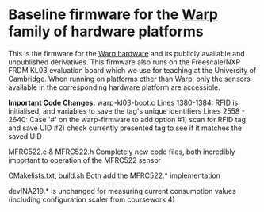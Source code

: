 # Baseline firmware for the [Warp](https://github.com/physical-computation/Warp-hardware) family of hardware platforms
This is the firmware for the [Warp hardware](https://github.com/physical-computation/Warp-hardware) and its publicly available and unpublished derivatives. This firmware also runs on the Freescale/NXP FRDM KL03 evaluation board which we use for teaching at the University of Cambridge. When running on platforms other than Warp, only the sensors available in the corresponding hardware platform are accessible.

**Important Code Changes:**
warp-kl03-boot.c
Lines 1380-1384: RFID is initialised, and variables to save the tag's unique identifiers
Lines 2558 - 2640: Case '#' on the warp-firmware to add option #1) scan for RFID tag and save UID #2) check currently presented tag to see if it matches the saved UID

MFRC522.c & MFRC522.h
Completely new code files, both incredibly important to operation of the MFRC522 sensor

CMakelists.txt, build.sh
Both add the MFRC522.* implementation

devINA219.* is unchanged for measuring current consumption values (including configuration scaler from coursework 4)

